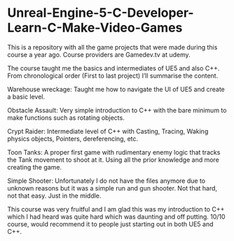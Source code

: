# Unreal-Engine-5-C-Developer-Learn-C-Make-Video-Games
This is a repository with all the game projects that were made during this course a year ago. Course providers are Gamedev.tv at udemy.

The course taught me the basics and intermediates of UE5 and also C++. From chronological order (First to last project) I’ll summarise the content.

Warehouse wreckage: Taught me how to  navigate the UI of UE5 and create a basic level.

Obstacle Assault: Very simple introduction to C++ with the bare minimum to make functions such as rotating objects.

Crypt Raider: Intermediate level of C++ with Casting, Tracing, Waking physics objects, Pointers, dereferencing, etc.

Toon Tanks: A proper first game with rudimentary enemy logic that tracks the Tank movement to shoot at it. Using all the prior knowledge and more creating the game.

Simple Shooter: Unfortunately I do not have the files anymore due to unknown reasons but it was a simple run and gun shooter. Not that hard, not that easy. Just in the middle.

This course was very fruitful and I am glad this was my introduction to C++ which I had heard was quite hard which was daunting and off putting. 10/10 course, would recommend it to people just starting out in both UE5 and C++.
